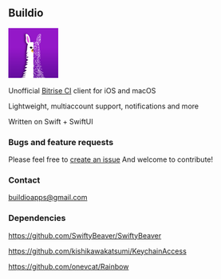 ## Buildio
![Image](Shared/Assets.xcassets/AppIcon.appiconset/100.png) 

Unofficial [Bitrise CI](https://bitrise.io) client for iOS and macOS

Lightweight, multiaccount support, notifications and more

Written on Swift + SwiftUI

### Bugs and feature requests
Please feel free to [create an issue](https://github.com/sergeykhliustin/buildio/issues)
And welcome to contribute!

### Contact
buildioapps@gmail.com

### Dependencies
https://github.com/SwiftyBeaver/SwiftyBeaver

https://github.com/kishikawakatsumi/KeychainAccess

https://github.com/onevcat/Rainbow
